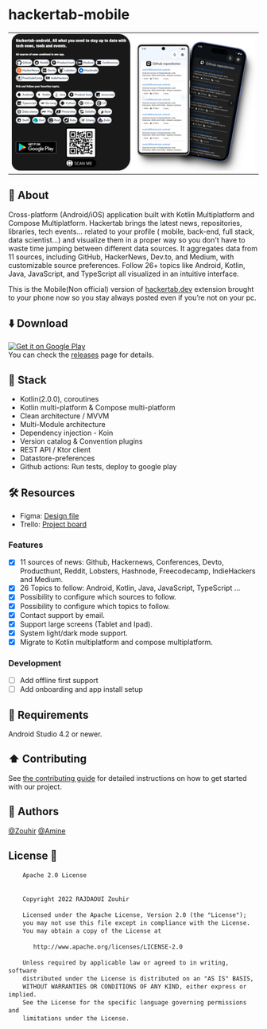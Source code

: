 # hackertab-mobile

<table align="center">
<tr>
<td>
<img src="imgs/preview.svg" alt="Preview image" /> 
</td>
</tr>
</table>

## 📝 About

Cross-platform (Android/iOS) application built with Kotlin Multiplatform and Compose Multiplatform.
Hackertab brings the latest news, repositories, libraries, tech events... related to your profile (
mobile, back-end, full stack, data scientist...) and visualize them in a proper way so you don't
have to waste time jumping between different data sources.
It aggregates data from 11 sources, including GitHub, HackerNews, Dev.to, and Medium, with
customizable source preferences. Follow 26+ topics like Android, Kotlin, Java, JavaScript, and
TypeScript all visualized in an intuitive interface.

This is the Mobile(Non official) version of [hackertab.dev](https://hackertab.dev) extension brought to your
phone now so you stay always posted even if you’re not on your pc.

## ⬇️ Download

[<img src="https://play.google.com/intl/en_us/badges/images/generic/en-play-badge.png" alt="Get it on Google Play" height="90"/>](https://play.google.com/store/apps/details?id=com.zrcoding.hackertab)<br>
You can check the [releases](https://github.com/zouhir96/hackertab-android/releases/latest) page for
details.

## 🔨 Stack

- Kotlin(2.0.0), coroutines
- Kotlin multi-platform & Compose multi-platform
- Clean architecture / MVVM
- Multi-Module architecture
- Dependency injection - Koin
- Version catalog & Convention plugins
- REST API / Ktor client
- Datastore-preferences
- Github actions: Run tests, deploy to google play

## 🛠️ Resources
- Figma: [Design file](https://www.figma.com/file/IMFz1yU7jLCIQL1ZM0X8t7/Hackertab?type=design&node-id=0-1&mode=design&t=7yYklSUnlheLkOaN-0)
- Trello: [Project board](https://trello.com/b/OaxWzI96/hackertab)

### Features

- [x] 11 sources of news: Github, Hackernews, Conferences, Devto, Producthunt, Reddit, Lobsters,
  Hashnode, Freecodecamp, IndieHackers and Medium.
- [x] 26 Topics to follow: Android, Kotlin, Java, JavaScript, TypeScript ...
- [x] Possibility to configure which sources to follow.
- [x] Possibility to configure which topics to follow.
- [x] Contact support by email.
- [x] Support large screens (Tablet and Ipad).
- [x] System light/dark mode support.
- [x] Migrate to Kotlin multiplatform and compose multiplatform.

### Development

- [ ] Add offline first support
- [ ] Add onboarding and app install setup

## 🧩 Requirements

Android Studio 4.2 or newer.

## ⬆️ Contributing

See [the contributing guide](CONTRIBUTING.md) for detailed instructions on how to get started with
our project.

## 🔗 Authors

[@Zouhir](https://rajdaoui-zouhir.vercel.app)
[@Amine](https://twitter.com/aminekarimii)

## License 🔖

```
    Apache 2.0 License


    Copyright 2022 RAJDAOUI Zouhir

    Licensed under the Apache License, Version 2.0 (the "License");
    you may not use this file except in compliance with the License.
    You may obtain a copy of the License at

       http://www.apache.org/licenses/LICENSE-2.0

    Unless required by applicable law or agreed to in writing, software
    distributed under the License is distributed on an "AS IS" BASIS,
    WITHOUT WARRANTIES OR CONDITIONS OF ANY KIND, either express or implied.
    See the License for the specific language governing permissions and
    limitations under the License.

```
